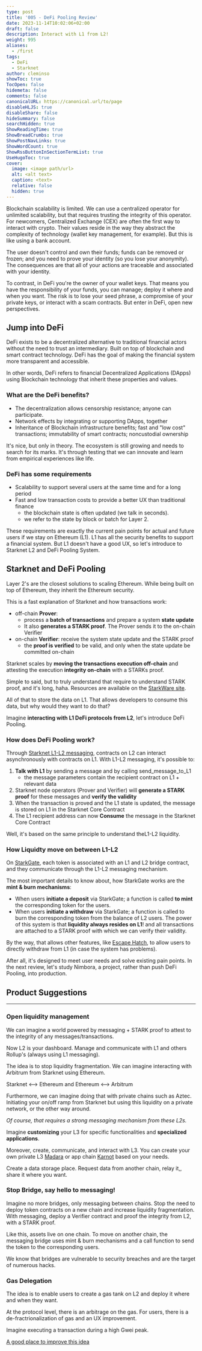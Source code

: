 ```yaml
---
type: post
title: '005 - DeFi Pooling Review'
date: 2023-11-14T10:02:06+02:00
draft: false
description: Interact with L1 from L2!
weight: 995
aliases:
  - /first
tags:
  - DeFi
  - Starknet
author: cleminso
showToc: true
TocOpen: false
hidemeta: false
comments: false
canonicalURL: https://canonical.url/to/page
disableHLJS: true
disableShare: false
hideSummary: false
searchHidden: true
ShowReadingTime: true
ShowBreadCrumbs: true
ShowPostNavLinks: true
ShowWordCount: true
ShowRssButtonInSectionTermList: true
UseHugoToc: true
cover:
  image: <image path/url>
  alt: <alt text>
  caption: <text>
  relative: false
  hidden: true
---
```


Blockchain scalability is limited. We can use a centralized operator for unlimited scalability, but that requires trusting the integrity of this operator. For newcomers, Centralized Exchange (CEX) are often the first way to interact with crypto. Their values reside in the way they abstract the complexity of technology (wallet key management, for example). But this is like using a bank account. 

The user doesn't control and own their funds; funds can be removed or frozen; and you need to prove your identity (so you lose your anonymity). The consequences are that all of your actions are traceable and associated with your identity.

To contrast, in DeFi you're the owner of your wallet keys. That means you have the responsibility of your funds, you can manage; deploy it where and when you want. The risk is to lose your seed phrase, a compromise of your private keys, or interact with a scam contracts. But enter in DeFi, open new perspectives.

## Jump into DeFi

DeFi exists to be a decentralized alternative to traditional financial actors without the need to trust an intermediary. Built on top of blockchain and smart contract technology. DeFi has the goal of making the financial system more transparent and accessible.

In other words, DeFi refers to financial Decentralized Applications (DApps) using Blockchain technology that inherit 
these properties and values.

### What are the DeFi benefits?

- The decentralization allows censorship resistance; anyone can participate.
- Network effects by integrating or supporting DApps, together
- Inheritance of Blockchain infrastructure benefits; fast and "low cost" transactions; immutability of smart contracts; noncustodial ownership

It's nice, but only in theory. The ecosystem is still growing and needs to search for its marks. It's through testing that we can innovate and learn from empirical experiences like life.

### DeFi has some requirements

- Scalability to support several users at the same time and for a long period
- Fast and low transaction costs to provide a better UX than traditional finance
	- the blockchain state is often updated (we talk in seconds).
	- we refer to the state by block or batch for Layer 2.

These requirements are exactly the current pain points for actual and future users if we stay on Ethereum (L1).
L1 has all the security benefits to support a financial system. But L1 doesn't have a good UX, so let's introduce to Starknet L2 and DeFi Pooling System.

## Starknet and DeFi Pooling

Layer 2's are the closest solutions to scaling Ethereum. While being built on top of Ethereum, they inherit the Ethereum security.

This is a fast explanation of Starknet and how transactions work:
- off-chain **Prover**:
	- process a **batch of transactions** and prepare a system **state update**
	- It also **generates a STARK proof**. The Prover sends it to the on-chain Verifier
- on-chain **Verifier**: receive the system state update and the STARK proof
	- the **proof is verified** to be valid, and only when the state update be committed on-chain

Starknet scales by **moving the transactions execution off-chain** and attesting the execution **integrity on-chain** with a STARKs proof.

Simple to said, but to truly understand that require to understand STARK proof, and it's long, haha. Resources are available on the [StarkWare site](https://starkware.co/stark*/).

All of that to store the data on L1. That allows developers to consume this data, but why would they want to do that? 

Imagine **interacting with L1 DeFi protocols from L2**, let's introduce DeFi Pooling.

### How does DeFi Pooling work?

Through [Starknet L1-L2 messaging](https://docs.starknet.io/documentation/architecture_and_concepts/Network_Architecture/messaging-mechanism/), contracts on L2 can interact asynchronously with contracts on L1.
With L1-L2 messaging, it's possible to:
1. **Talk with L1** by sending a message and by calling send_message_to_L1
	- the message parameters contain the recipient contract on L1 + relevant data
2. Starknet node operators (Prover and Verifier) will **generate a STARK proof** for these messages and **verify the validity**
3. When the transaction is proved and the L1 state is updated, the message is stored on L1 in the Starknet Core Contract
4. The L1 recipient address can now **Consume** the message in the Starknet Core Contract

Well, it's based on the same principle to understand theL1-L2 liquidity.

### How Liquidty move on between L1-L2

On [StarkGate](https://starkgate.starknet.io/), each token is associated with an L1 and L2 bridge contract, and they communicate through the L1-L2 messaging mechanism.

The most important details to know about, how StarkGate works are the **mint & burn mechanisms**:
- When users **initiate a deposit** via StarkGate; a function is called **to mint** the corresponding token for the users.
- When users **initiate a withdraw** via StarkGate; a function is called to burn the corresponding token from the balance of L2 users.
The power of this system is that **liquidity always resides on L1**! and all transactions are attached to a STARK proof with which we can verify their validity.

By the way, that allows other features, like [Escape Hatch](https://docs.starkware.co/starkex/perpetual/forced-actions-escape-hatch-perpetual.html), to allow users to directly withdraw from L1 (in case the system has problems).

After all, it's designed to meet user needs and solve existing pain points. 
In the next review, let's study Nimbora, a project, rather than push DeFi Pooling, into production.



## Product Suggestions
---
### Open liquidity management

We can imagine a world powered by messaging + STARK proof to attest to the integrity of any messages/transactions.

Now L2 is your dashboard. Manage and communicate with L1 and others Rollup's (always using L1 messaging).


The idea is to stop liquidity fragmentation. We can imagine interacting with Arbitrum from Starknet using Ethereum. 

  Starknet ⟷ Ethereum and Ethereum ⟷ Arbitrum

Furthermore, we can imagine doing that with private chains such as Aztec. Initiating your on/off ramp from Starknet but using this liquidity on a private network, or the other way around.

*Of course, that requires a strong messaging mechanism from these L2s.*

Imagine **customizing** your L3 for specific functionalities and **specialized applications**.

Moreover, create, communicate, and interact with L3. You can create your own private L3 [Madara](https://www.madara.zone/) or app chain [Karnot](https://www.karnot.xyz/) based on your needs.

Create a data storage place. Request data from another chain, relay it,, share it where you want.

### Stop Bridge, say hello to messaging!

Imagine no more bridges, only messaging between chains. Stop the need to deploy token contracts on a new chain and increase liquidity fragmentation. With messaging, deploy a Verifier contract and proof the integrity from L2, with a STARK proof.

Like this, assets live on one chain. To move on another chain, the messaging bridge uses mint & burn mechanisms and a call function to send the token to the corresponding users.

We know that bridges are vulnerable to security breaches and are the target of numerous hacks.

### Gas Delegation

The idea is to enable users to create a gas tank on L2 and deploy it where and when they want.

At the protocol level, there is an arbitrage on the gas. For users, there is a de-fractrionalization of gas and an UX improvement.

Imagine executing a transaction during a high Gwei peak.

[A good place to improve this idea](https://gastoken.io/)
